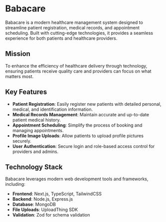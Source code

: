 # Babacare

Babacare is a modern healthcare management system designed to streamline patient registration, medical records, and appointment scheduling. Built with cutting-edge technologies, it provides a seamless experience for both patients and healthcare providers.

## Mission

To enhance the efficiency of healthcare delivery through technology, ensuring patients receive quality care and providers can focus on what matters most.

## Key Features

- **Patient Registration**: Easily register new patients with detailed personal, medical, and identification information.
- **Medical Records Management**: Maintain accurate and up-to-date patient medical history.
- **Appointment Scheduling**: Simplify the process of booking and managing appointments.
- **Profile Image Uploads**: Allow patients to upload profile pictures securely.
- **User Authentication**: Secure login and role-based access control for providers and admins.

## Technology Stack

Babacare leverages modern web development tools and frameworks, including:

- **Frontend**: Next.js, TypeScript, TailwindCSS
- **Backend**: Node.js, Express.js
- **Database**: MongoDB
- **File Uploads**: UploadThing SDK
- **Validation**: Zod for schema validation
